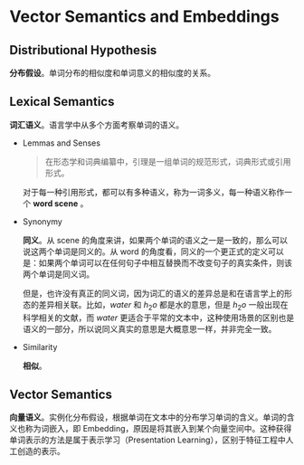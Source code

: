 # Vector Semantics and Embeddings

## Distributional Hypothesis

**分布假设**。单词分布的相似度和单词意义的相似度的关系。

## Lexical Semantics

**词汇语义**。语言学中从多个方面考察单词的语义。

- Lemmas and Senses

  > 在形态学和词典编纂中，引理是一组单词的规范形式，词典形式或引用形式。  

  对于每一种引用形式，都可以有多种语义，称为一词多义，每一种语义称作一个 **word scene** 。

- Synonymy

  **同义**。从 scene 的角度来讲，如果两个单词的语义之一是一致的，那么可以说这两个单词是同义的。从 word 的角度看，同义的一个更正式的定义可以是：如果两个单词可以在任何句子中相互替换而不改变句子的真实条件，则该两个单词是同义词。

  但是，也许没有真正的同义词，因为词汇的语义的差异总是和在语言学上的形态的差异相关联。比如，*water* 和 $h_2o$ 都是水的意思，但是 $h_2o$ 一般出现在科学相关的文献，而 *water* 更适合于平常的文本中，这种使用场景的区别也是语义的一部分，所以说同义真实的意思是大概意思一样，并非完全一致。

- Similarity

  **相似**。

## Vector Semantics

**向量语义**。实例化分布假设，根据单词在文本中的分布学习单词的含义。单词的含义也称为词嵌入，即 Embedding，原因是将其嵌入到某个向量空间中。这种获得单词表示的方法是属于表示学习（Presentation Learning），区别于特征工程中人工创造的表示。

